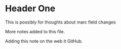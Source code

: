 # Header One

This is possibly for thoughts about marc field changes

More notes added to this file.

Adding this note on the web it GitHub.
